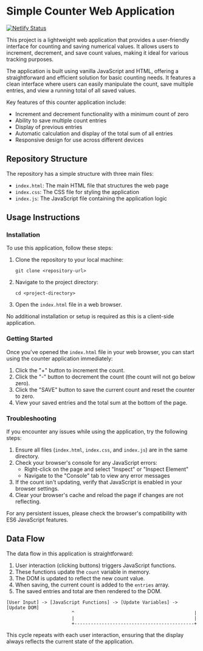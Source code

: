 # Simple Counter Web Application

[![Netlify Status](https://api.netlify.com/api/v1/badges/9114850a-26eb-4163-a271-cea514056ac2/deploy-status)](https://app.netlify.com/sites/people-counterbyayush/deploys)

This project is a lightweight web application that provides a user-friendly interface for counting and saving numerical values. It allows users to increment, decrement, and save count values, making it ideal for various tracking purposes.

The application is built using vanilla JavaScript and HTML, offering a straightforward and efficient solution for basic counting needs. It features a clean interface where users can easily manipulate the count, save multiple entries, and view a running total of all saved values.

Key features of this counter application include:

- Increment and decrement functionality with a minimum count of zero
- Ability to save multiple count entries
- Display of previous entries
- Automatic calculation and display of the total sum of all entries
- Responsive design for use across different devices

## Repository Structure

The repository has a simple structure with three main files:

- `index.html`: The main HTML file that structures the web page
- `index.css`: The CSS file for styling the application
- `index.js`: The JavaScript file containing the application logic

## Usage Instructions

### Installation

To use this application, follow these steps:

1. Clone the repository to your local machine:

   ```
   git clone <repository-url>
   ```

2. Navigate to the project directory:

   ```
   cd <project-directory>
   ```

3. Open the `index.html` file in a web browser.

No additional installation or setup is required as this is a client-side application.

### Getting Started

Once you've opened the `index.html` file in your web browser, you can start using the counter application immediately:

1. Click the "+" button to increment the count.
2. Click the "-" button to decrement the count (the count will not go below zero).
3. Click the "SAVE" button to save the current count and reset the counter to zero.
4. View your saved entries and the total sum at the bottom of the page.

### Troubleshooting

If you encounter any issues while using the application, try the following steps:

1. Ensure all files (`index.html`, `index.css`, and `index.js`) are in the same directory.
2. Check your browser's console for any JavaScript errors:
   - Right-click on the page and select "Inspect" or "Inspect Element"
   - Navigate to the "Console" tab to view any error messages
3. If the count isn't updating, verify that JavaScript is enabled in your browser settings.
4. Clear your browser's cache and reload the page if changes are not reflecting.

For any persistent issues, please check the browser's compatibility with ES6 JavaScript features.

## Data Flow

The data flow in this application is straightforward:

1. User interaction (clicking buttons) triggers JavaScript functions.
2. These functions update the `count` variable in memory.
3. The DOM is updated to reflect the new count value.
4. When saving, the current count is added to the `entries` array.
5. The saved entries and total are then rendered to the DOM.

```
[User Input] -> [JavaScript Functions] -> [Update Variables] -> [Update DOM]
                        ^                                            |
                        |                                            |
                        +--------------------------------------------+
```

This cycle repeats with each user interaction, ensuring that the display always reflects the current state of the application.
